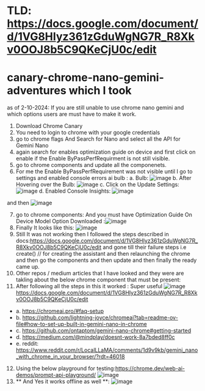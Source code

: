 # TLD: https://docs.google.com/document/d/1VG8HIyz361zGduWgNG7R_R8Xkv0OOJ8b5C9QKeCjU0c/edit

# canary-chrome-nano-gemini-adventures which I took
as of 2-10-2024:
If you are still unable to use chrome nano gemini and which options users are must have to make it work.
1. Download Chrome Canary
2. You need to login to chrome with your google credentials
3. go to chrome flags And Search for Nano and select all the API for Gemini Nano
4. again search for enables optimization guide on device and first click on enable if the Enable 
ByPassPerfRequirment is not still visible.
5. go to chrome components and update all the componenets.
6. For me the Enable ByPassPerfRequirement was not visible until I go to settings and enabled console errors ai bulb : a. Bulb: ![image](https://github.com/user-attachments/assets/fa7bc354-09e1-4d0e-bcd5-d817fb2f959c)
b. After Hovering over the Bulb: ![image](https://github.com/user-attachments/assets/a9f3764e-e23b-4a6c-8f2d-08b8f18c3918)
c. Click on the Update Settings: ![image](https://github.com/user-attachments/assets/730d24dd-2714-4cfe-8d30-ed5dd27a31ba)
d. Enabled Console Insights: ![image](https://github.com/user-attachments/assets/519e2e96-1324-4f9a-a9ac-3006c74faac0)

 and then ![image](https://github.com/user-attachments/assets/c9d9d9de-48a0-4379-a48d-4c61b9b42bdf)

7. go to chrome components: And you must have Optimization Guide On Device Model Option Downloaded :![image](https://github.com/user-attachments/assets/80648412-7b45-49b3-afac-43fe171b6756)
8. Finally It looks like this: ![image](https://github.com/user-attachments/assets/0e0aa94c-cef4-4b28-b18f-665cd82d9264)
9. Still It was not working then I followed the steps described in docs:https://docs.google.com/document/d/1VG8HIyz361zGduWgNG7R_R8Xkv0OOJ8b5C9QKeCjU0c/edit and gone till their failure steps i.e create() // for creating the assistant and then relaunching the chrome and then go the components and then update and then finally the ready came up.
10. Other repos / medium articles that I have looked and they were are takling about the below chrome component that must be present:
11. After following all the steps in this it worked : Super useful ![image](https://github.com/user-attachments/assets/7ff7f795-d54b-4a26-a316-b04dee8f27e9)
https://docs.google.com/document/d/1VG8HIyz361zGduWgNG7R_R8Xkv0OOJ8b5C9QKeCjU0c/edit
  - a. https://chromeai.pro/#faq-setup
  - b. https://github.com/lightning-joyce/chromeai?tab=readme-ov-file#how-to-set-up-built-in-gemini-nano-in-chrome
  - c. https://github.com/ontaptom/gemini-nano-chrome#getting-started
  - d. https://medium.com/@mindplay/doesnt-work-8a7bded8ff0c
  - e. reddit: https://www.reddit.com/r/LocalLLaMA/comments/1d9v9kb/gemini_nano_with_chrome_in_your_browser/?rdt=46018
12. Using the below playground for testing:https://chrome.dev/web-ai-demos/prompt-api-playground/
    ![image](https://github.com/user-attachments/assets/88dca4a9-a8bb-45a8-aea1-f315cf90db74)
13. ** And Yes it works offline as well **:
    ![image](https://github.com/user-attachments/assets/2f0c782d-b0c8-470a-bde4-405c4a777604)
